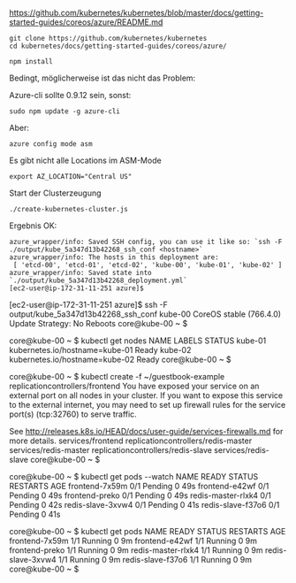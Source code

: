 
https://github.com/kubernetes/kubernetes/blob/master/docs/getting-started-guides/coreos/azure/README.md


```console
git clone https://github.com/kubernetes/kubernetes
cd kubernetes/docs/getting-started-guides/coreos/azure/
```

```console
npm install
```

Bedingt, möglicherweise ist das nicht das Problem:

Azure-cli sollte 0.9.12 sein, sonst:

```console
sudo npm update -g azure-cli
```

Aber:

```console
azure config mode asm
```

Es gibt nicht alle Locations im ASM-Mode

```console
export AZ_LOCATION="Central US"
```

Start der Clusterzeugung

```console
./create-kubernetes-cluster.js
```

Ergebnis OK:

```console
azure_wrapper/info: Saved SSH config, you can use it like so: `ssh -F  ./output/kube_5a347d13b42268_ssh_conf <hostname>`
azure_wrapper/info: The hosts in this deployment are:
 [ 'etcd-00', 'etcd-01', 'etcd-02', 'kube-00', 'kube-01', 'kube-02' ]
azure_wrapper/info: Saved state into `./output/kube_5a347d13b42268_deployment.yml`
[ec2-user@ip-172-31-11-251 azure]$
```

[ec2-user@ip-172-31-11-251 azure]$ ssh -F output/kube_5a347d13b42268_ssh_conf kube-00
CoreOS stable (766.4.0)
Update Strategy: No Reboots
core@kube-00 ~ $

core@kube-00 ~ $ kubectl get nodes
NAME      LABELS                           STATUS
kube-01   kubernetes.io/hostname=kube-01   Ready
kube-02   kubernetes.io/hostname=kube-02   Ready
core@kube-00 ~ $

core@kube-00 ~ $ kubectl create -f ~/guestbook-example
replicationcontrollers/frontend
You have exposed your service on an external port on all nodes in your
cluster.  If you want to expose this service to the external internet, you may
need to set up firewall rules for the service port(s) (tcp:32760) to serve traffic.

See http://releases.k8s.io/HEAD/docs/user-guide/services-firewalls.md for more details.
services/frontend
replicationcontrollers/redis-master
services/redis-master
replicationcontrollers/redis-slave
services/redis-slave
core@kube-00 ~ $

core@kube-00 ~ $ kubectl get pods --watch
NAME                 READY     STATUS    RESTARTS   AGE
frontend-7x59m       0/1       Pending   0          49s
frontend-e42wf       0/1       Pending   0          49s
frontend-preko       0/1       Pending   0          49s
redis-master-rlxk4   0/1       Pending   0          42s
redis-slave-3xvw4    0/1       Pending   0          41s
redis-slave-f37o6    0/1       Pending   0          41s

core@kube-00 ~ $ kubectl get pods
NAME                 READY     STATUS    RESTARTS   AGE
frontend-7x59m       1/1       Running   0          9m
frontend-e42wf       1/1       Running   0          9m
frontend-preko       1/1       Running   0          9m
redis-master-rlxk4   1/1       Running   0          9m
redis-slave-3xvw4    1/1       Running   0          9m
redis-slave-f37o6    1/1       Running   0          9m
core@kube-00 ~ $


